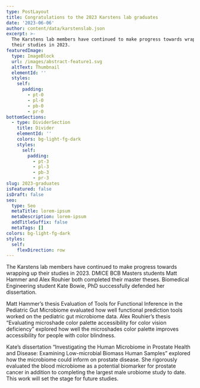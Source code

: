 ```yaml
---
type: PostLayout
title: Congratulations to the 2023 Karstens lab graduates
date: '2023-06-06'
author: content/data/karstenslab.json
excerpt: >-
  The Karstens lab members have continued to make progress towards wrapping up
  their studies in 2023.
featuredImage:
  type: ImageBlock
  url: /images/abstract-feature1.svg
  altText: Thumbnail
  elementId: ''
  styles:
    self:
      padding:
        - pt-0
        - pl-0
        - pb-0
        - pr-0
bottomSections:
  - type: DividerSection
    title: Divider
    elementId: ''
    colors: bg-light-fg-dark
    styles:
      self:
        padding:
          - pt-3
          - pl-3
          - pb-3
          - pr-3
slug: 2023-graduates
isFeatured: false
isDraft: false
seo:
  type: Seo
  metaTitle: lorem-ipsum
  metaDescription: lorem-ipsum
  addTitleSuffix: false
  metaTags: []
colors: bg-light-fg-dark
styles:
  self:
    flexDirection: row
---
```

The Karstens lab members have continued to make progress towards wrapping up their studies in 2023. DMICE BCB Masters students Matt Hammer and Alex Rouhier both completed their master theses. Biomedical Engineering student Kate Bowie, PhD successfully defended her dissertation.

Matt Hammer’s thesis Evaluation of Tools for Functional Inference in the Pediatric Gut Microbiome evaluated how well functional prediction tools worked on the pediatric gut microbiome data. Alex Rouhier’s thesis “Evaluating microshade color palette accessibility for color vision deficiency” explored how well the microshades color palette improves accessibility for people with color blindness.

Kate’s dissertation “Investigating the Human Microbiome in Prostate Health and Disease: Examining Low-microbial Biomass Human Samples” explored how the microbiome could inform on prostate disease. She rigorously evaluated the blood microbiome as a potential biomarker for prostate cancer in addition to completing the largest male urobiome study to date. This work will set the stage for future studies.
